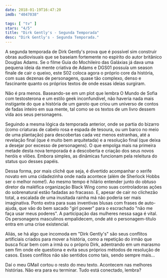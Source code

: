 ```yaml
---
date: 2018-01-19T16:47:20
imdb: "4047038"

tags: [ "tv" ]
stars: "4/5"
title: "Dirk Gently's - Segunda Temporada"
desc: "Dirk Gently's - Segunda Temporada."
---
```

A segunda temporada de Dirk Gently's prova que é possível sim construir obras audiovisuais que se baseiam fortemente no espírito do autor britânico Douglas Adams. Se o filme Guia do Mochileiro das Galáxias já dava uma pequena ideia da mente criativa de Adams e DGS01 possuía um season finale de cair o queixo, este S02 coloca agora o próprio core da história, com suas dezenas de personagens, quase tão complexo, denso e fascinante quanto os próprios textos de onde essas ideias surgiram.

Não é pra menos. Baseando-se em um plot que lembra O Mundo de Sofia com testosterona e um estilo geek inconfundível, não haveria nada mais instigante do que a história de um garoto que criou um universo de contos de fadas inteiro em sua mente, tal como se os textos de um livro dessem vida aos seus personagens.

Seguindo a mesma lógica da temporada anterior, onde se partia do bizarro (como criaturas de cabelo rosa e espada de tesoura, ou um barco no meio de uma plantação) para descobertas cada vez menos estranhas, até a revelação final (que é muito bem arquitetada) e a resolução final (que deixa a desejar por excesso de personagens). O que empolga mais na primeira metade desta nova temporada é a descoberta e criação dos seus novos heróis e vilões. Embora simples, as dinâmicas funcionam pela releitura do status quo desses papéis.

Dessa forma, por mais clichê que seja, é divertido acompanhar o xerife novato em uma cidadezinha onde nada acontece (além de Sherlock Hobbs ser o melhor nome!). Ao mesmo tempo é hilário entender junto do obtuso diretor da maléfica organização Black Wing como suas controladoras ações do sobrenatural estão fadadas ao fracasso. E, apesar de cair no clichezão total, a escalada de uma inusitada rainha má não poderia ser mais imaginativa. Ponto extra para suas inventivas blusas com frases de auto-ajuda, que vão do bem sacado "girl power" para o escrachado "não me faça usar meus poderes". A participação das mulheres nessa saga é vital. Os personagens masculinos empalidecem, onde até o personagem-título entra em uma crise existencial.

Aliás, se há algo que incomoda em "Dirk Gently's" são seus conflitos artificiais criados para mover a história, como a repetição do irmão que busca ficar bem com a irmã ou o próprio Dirk, adentrando em um marasmo sem fim onde ele questiona e evita seus próprios métodos de resolução de casos. Esses conflitos não são sentidos como tais, sendo sempre mais...

Daí o meu GMail cortou o resto do meu texto. Acontecem nas melhores histórias. Não era para eu terminar. Tudo está conectado, lembra?
